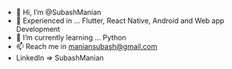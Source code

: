 - 👋 Hi, I’m @SubashManian
- 👀 Experienced in ... Flutter, React Native, Android and Web app Development
- 🌱 I’m currently learning ... Python
- 📫 Reach me in maniansubash@gmail.com 
- LinkedIn => SubashManian

<!---
SubashManian/SubashManian is a ✨ special ✨ repository because its `README.md` (this file) appears on your GitHub profile.
You can click the Preview link to take a look at your changes.
--->
